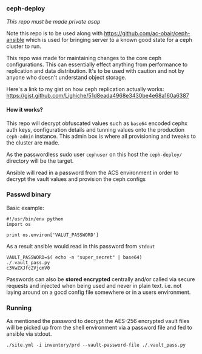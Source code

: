### ceph-deploy

*This repo must be made private asap*

Note this repo is to be used along with https://github.com/ac-obair/ceph-ansible which is used for bringing server to a known good state for a ceph cluster to run.

This repo was made for maintaining changes to the core ceph configurations. This can essentially effect anything from performance to replication and data distribution. It's to be used with caution and not by anyone who doesn't understand object storage. 

Here's a link to my gist on how ceph replication actually works:
https://gist.github.com/Lighiche/51d8eada4968e3430be4e68a160a6387


#### How it works?

This repo will decrypt obfuscated values such as `base64` encoded cephx auth keys, configuration details and tunning values onto the production `ceph-admin` instance. This admin box is where all provisioning and tweaks to the cluster are made. 

As the passwordless sudo user `cephuser` on this host the `ceph-deploy/` directory will be the target. 

Ansible will read in a password from the ACS environment in order to decrypt the vault values and provision the ceph configs

### Passwd binary

Basic example:

```
#!/usr/bin/env python
import os

print os.environ['VALUT_PASSWORD']
```
As a result ansible would read in this password from `stdout`

```
VAULT_PASSWORD=$( echo -n "super_secret" | base64)
./.vault_pass.py
c3VwZXJfc2VjcmV0
```
Passwords can also be **stored encrypted** centrally and/or called via secure requests and injected when being used and never in plain text. i.e. not laying around on a gocd config file somewhere or in a users environment.

### Running

As mentioned the password to decrypt the AES-256 encrypted vault files will be picked up from the shell environment via a password file and fed to ansible via stdout.

`./site.yml -i inventory/prd --vault-password-file ./.vault_pass.py`
